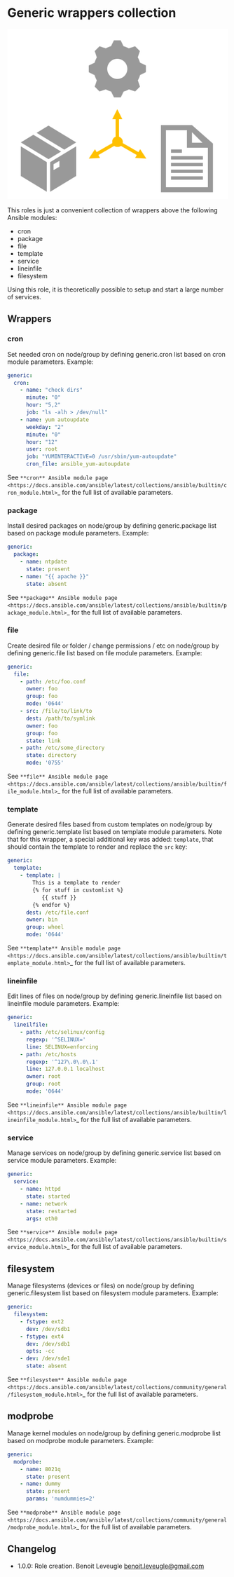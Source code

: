 # Generic wrappers collection

![generic](generic_logo.svg)

This roles is just a convenient collection of wrappers above the following Ansible modules:

* cron
* package
* file
* template
* service
* lineinfile
* filesystem

Using this role, it is theoretically possible to setup and start a large number of services.

## Wrappers

### cron

Set needed cron on node/group by defining generic.cron list based on cron module parameters. Example:

```yaml
generic:
  cron:
    - name: "check dirs"
      minute: "0"
      hour: "5,2"
      job: "ls -alh > /dev/null"
    - name: yum autoupdate
      weekday: "2"
      minute: "0"
      hour: "12"
      user: root
      job: "YUMINTERACTIVE=0 /usr/sbin/yum-autoupdate"
      cron_file: ansible_yum-autoupdate
```

See `**cron** Ansible module page <https://docs.ansible.com/ansible/latest/collections/ansible/builtin/cron_module.html>`_
for the full list of available parameters.

### package

Install desired packages on node/group by defining generic.package list based on package module parameters. Example:

```yaml
generic:
  package:
    - name: ntpdate
      state: present
    - name: "{{ apache }}"
      state: absent
```

See `**package** Ansible module page <https://docs.ansible.com/ansible/latest/collections/ansible/builtin/package_module.html>`_
for the full list of available parameters.

### file

Create desired file or folder / change permissions / etc on node/group by defining generic.file list based on file module parameters. Example:

```yaml
generic:
  file:
    - path: /etc/foo.conf
      owner: foo
      group: foo
      mode: '0644'
    - src: /file/to/link/to
      dest: /path/to/symlink
      owner: foo
      group: foo
      state: link
    - path: /etc/some_directory
      state: directory
      mode: '0755'
```

See `**file** Ansible module page <https://docs.ansible.com/ansible/latest/collections/ansible/builtin/file_module.html>`_
for the full list of available parameters.

### template

Generate desired files based from custom templates on node/group by defining generic.template list based on template module parameters. Note that for this wrapper, a special additional key was added: `template`, that should contain the template to render and replace the `src` key:

```yaml
generic:
  template:
    - template: |
        This is a template to render
        {% for stuff in customlist %}
           {{ stuff }}
        {% endfor %}
      dest: /etc/file.conf
      owner: bin
      group: wheel
      mode: '0644'
```

See `**template** Ansible module page <https://docs.ansible.com/ansible/latest/collections/ansible/builtin/template_module.html>`_
for the full list of available parameters.

### lineinfile

Edit lines of files on node/group by defining generic.lineinfile list based on lineinfile module parameters. Example:

```yaml
generic:
  lineilfile:
    - path: /etc/selinux/config
      regexp: '^SELINUX='
      line: SELINUX=enforcing
    - path: /etc/hosts
      regexp: '^127\.0\.0\.1'
      line: 127.0.0.1 localhost
      owner: root
      group: root
      mode: '0644'
```

See `**lineinfile** Ansible module page <https://docs.ansible.com/ansible/latest/collections/ansible/builtin/lineinfile_module.html>`_
for the full list of available parameters.

### service

Manage services on node/group by defining generic.service list based on service module parameters. Example:

```yaml
generic:
  service:
    - name: httpd
      state: started
    - name: network
      state: restarted
      args: eth0
```

See `**service** Ansible module page <https://docs.ansible.com/ansible/latest/collections/ansible/builtin/service_module.html>`_
for the full list of available parameters.

## filesystem

Manage filesystems (devices or files) on node/group by defining generic.filesystem list based on filesystem module parameters. Example:

```yaml
generic:
  filesystem:
    - fstype: ext2
      dev: /dev/sdb1
    - fstype: ext4
      dev: /dev/sdb1
      opts: -cc
    - dev: /dev/sde1
      state: absent
```

See `**filesystem** Ansible module page <https://docs.ansible.com/ansible/latest/collections/community/general/filesystem_module.html>`_
for the full list of available parameters.

## modprobe

Manage kernel modules on node/group by defining generic.modprobe list based on modprobe module parameters. Example:

```yaml
generic:
  modprobe:
    - name: 8021q
      state: present
    - name: dummy
      state: present
      params: 'numdummies=2'
```

See `**modprobe** Ansible module page <https://docs.ansible.com/ansible/latest/collections/community/general/modprobe_module.html>`_
for the full list of available parameters.

## Changelog

* 1.0.0: Role creation. Benoit Leveugle <benoit.leveugle@gmail.com>
